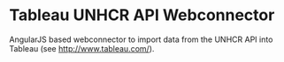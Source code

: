 # Tableau UNHCR API Webconnector

AngularJS based webconnector to import data from the UNHCR API into Tableau (see http://www.tableau.com/).
